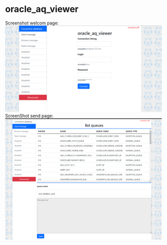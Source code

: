 # oracle_aq_viewer
Screenshot welcom page:
![Alt text](/Screenshot_wp.png?raw=true "welcome page")
ScreenShot send page:
![Alt text](/Screenshot_sp.png?raw=true "welcome page")
